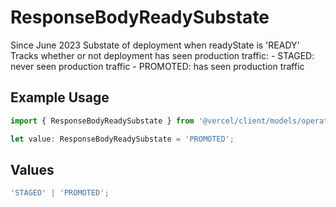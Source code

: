 # ResponseBodyReadySubstate

Since June 2023 Substate of deployment when readyState is 'READY' Tracks whether or not deployment has seen production traffic: - STAGED: never seen production traffic - PROMOTED: has seen production traffic

## Example Usage

```typescript
import { ResponseBodyReadySubstate } from '@vercel/client/models/operations';

let value: ResponseBodyReadySubstate = 'PROMOTED';
```

## Values

```typescript
'STAGED' | 'PROMOTED';
```
